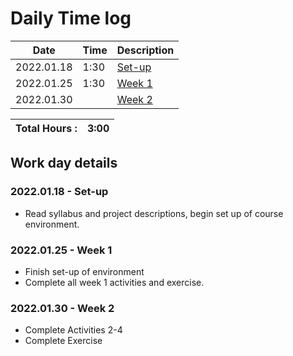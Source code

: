 # Daily Time log

| Date             | Time | Description                  |
|------------------|------|------------------------------|
| 2022.01.18       | 1:30 | [Set-up](#20220118---set-up) |
| 2022.01.25       | 1:30 | [Week 1](#20220125---week-1) |
| 2022.01.30       |      | [Week 2](#20220130---week-2) |




| Total Hours : | 3:00 |
|:--------------|-----:|

## Work day details

### 2022.01.18 - Set-up
- Read syllabus and project descriptions, begin set up of course environment.

### 2022.01.25 - Week 1
- Finish set-up of environment
- Complete all week 1 activities and exercise.

### 2022.01.30 - Week 2
- Complete Activities 2-4
- Complete Exercise






